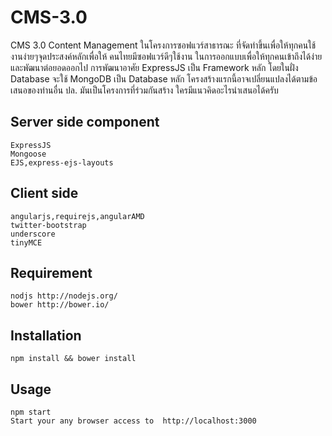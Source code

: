 CMS-3.0
=======

CMS 3.0 Content Management ในโครงการซอฟแวร์สาธารณะ ที่จัดทำขึ้นเพื่อให้ทุกคนใช้งานง่ายๆจุดประสงค์หลักเพื่อให้ คนไทยมีซอฟแวร์ดีๆใช้งาน ในการออกแบบเพื่อให้ทุกคนเข้าถึงได้ง่าย และพัฒนาต่อยอดออกไป การพัฒนาอาศัย ExpressJS เป็น Framework หลัก โดยในฝั่ง Database จะใช้ MongoDB เป็น Database หลัก
โครงสร้างแรกนี้อาจเปลี่ยนแปลงได้ตามข้อเสนอของท่านอื่น ปล. มันเป็นโครงการที่ร่วมกันสร้าง ใครมีแนวคิดอะไรนำเสนอได้ครับ

## Server side component
    ExpressJS
    Mongoose
    EJS,express-ejs-layouts

## Client side
    angularjs,requirejs,angularAMD
    twitter-bootstrap
    underscore
    tinyMCE

## Requirement
    nodjs http://nodejs.org/
    bower http://bower.io/

## Installation
    npm install && bower install

## Usage
    npm start
    Start your any browser access to  http://localhost:3000
